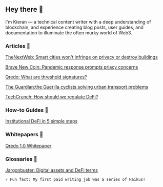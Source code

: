 ## Hey there 👋

I'm Kieran — a technical content writer with a deep understanding of blockchain, and experience creating blog posts, user guides,  and documentation to illuminate the often murky world of Web3.

### Articles 📰

[TheNextWeb: Smart cities won't infringe on privacy or destroy buildings](https://thenextweb.com/news/smart-cities-wont-infringe-on-privacy-or-destroy-buildings)

[Brave New Coin: Pandemic response prompts priacy concerns](https://bravenewcoin.com/insights/pandemic-response-prompts-privacy-concerns)

[Qredo: What are threshold signatures?](https://www.qredo.com/blog/what-are-threshold-signatures)

[The Guardian:the Guerilla cyclists solving urban transport problems](https://www.theguardian.com/environment/bike-blog/2018/may/11/the-guerilla-cyclists-solving-urban-transport-problems)

[TechCrunch: How should we regulate DeFi?](https://techcrunch.com/2021/12/08/how-should-we-regulate-defi/) 

### How-to Guides 🧭

[Institutional DeFi in 5 simple steps](https://www.qredo.com/blog/institutional-defi-in-5-simple-steps)

### Whitepapers 📝

[Qredo 1.0 Whitepaper](https://docs.google.com/document/d/1G1e9ynWrfL8KdihmhFKgOGkjK8HUDM_M/edit?usp=sharing&ouid=109494804106606767708&rtpof=true&sd=true)

### Glossaries 📖

[Jargonbuster: Digital assets and DeFi terms](https://www.qredo.com/blog/jargon-buster-digital-asset-and-defi-terms)


```
⚡ Fun fact: My first paid writing job was a series of Haikus!
```

<!--
**kieran760/kieran760** is a ✨ _special_ ✨ repository because its `README.md` (this file) appears on your GitHub profile.

Here are some ideas to get you started:


-->
